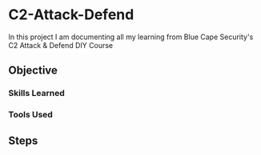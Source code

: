 # C2-Attack-Defend
In this project I am documenting all my learning from Blue Cape Security's C2 Attack &amp; Defend DIY Course

## Objective


### Skills Learned


### Tools Used


## Steps
